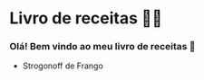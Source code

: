 # Livro de receitas :man_cook:

### Olá! Bem vindo ao meu livro de receitas :wave:

- Strogonoff de Frango





